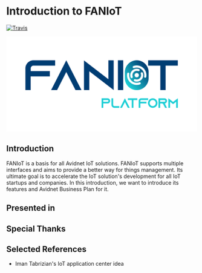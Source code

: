 # Introduction to FANIoT
[![Travis](https://img.shields.io/travis/com/FANIoT/introduction.svg?style=flat-square)](https://travis-ci.com/FANIoT/introduction)

![FANIoT](logo/Logo_P1.png)

## Introduction
FANIoT is a basis for all Avidnet IoT solutions. FANIoT supports multiple interfaces and aims to provide a better way for
things management. Its ultimate goal is to accelerate the IoT solution's development for all IoT startups and companies.
In this introduction, we want to introduce its features and Avidnet Business Plan for it.

## Presented in

## Special Thanks

## Selected References
- Iman Tabrizian's IoT application center idea
